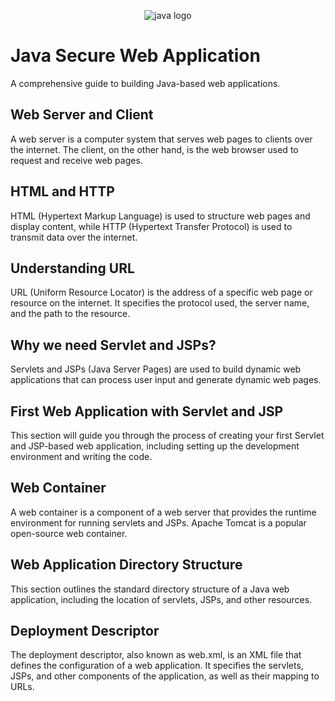 <p align="center">
  <img src="https://user-images.githubusercontent.com/89584431/215739305-24a7a16a-6f37-4bc2-8aa3-ab830800fe80.png" alt="java logo">
</p>


# Java Secure Web Application
A comprehensive guide to building Java-based web applications.

## Web Server and Client
A web server is a computer system that serves web pages to clients over the internet. The client, on the other hand, is the web browser used to request and receive web pages.

## HTML and HTTP
HTML (Hypertext Markup Language) is used to structure web pages and display content, while HTTP (Hypertext Transfer Protocol) is used to transmit data over the internet.

## Understanding URL
URL (Uniform Resource Locator) is the address of a specific web page or resource on the internet. It specifies the protocol used, the server name, and the path to the resource.

## Why we need Servlet and JSPs?
Servlets and JSPs (Java Server Pages) are used to build dynamic web applications that can process user input and generate dynamic web pages.

## First Web Application with Servlet and JSP
This section will guide you through the process of creating your first Servlet and JSP-based web application, including setting up the development environment and writing the code.

## Web Container
A web container is a component of a web server that provides the runtime environment for running servlets and JSPs. Apache Tomcat is a popular open-source web container.

## Web Application Directory Structure
This section outlines the standard directory structure of a Java web application, including the location of servlets, JSPs, and other resources.

## Deployment Descriptor
The deployment descriptor, also known as web.xml, is an XML file that defines the configuration of a web application. It specifies the servlets, JSPs, and other components of the application, as well as their mapping to URLs.
